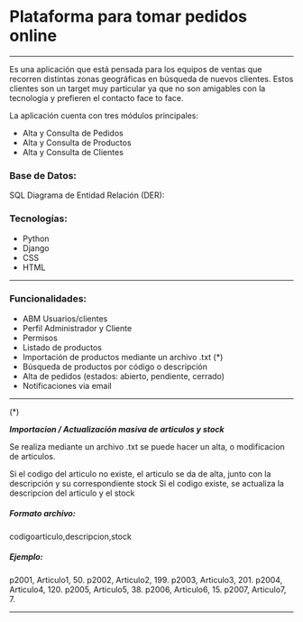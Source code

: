 # Plataforma para tomar pedidos online
---




Es una aplicación que está pensada para los equipos de ventas que recorren distintas zonas geográficas en búsqueda de nuevos clientes. Estos clientes son un target muy particular ya que no son amigables con la tecnologia y prefieren el contacto face to face.


La aplicación cuenta con tres módulos principales:

- Alta y Consulta de Pedidos
- Alta y Consulta de Productos
- Alta y Consulta de Clientes





### Base de Datos:

SQL
Diagrama de Entidad Relación (DER): 


### Tecnologías:

- Python
- Django 
- CSS
- HTML

---

### Funcionalidades:

- ABM Usuarios/clientes
- Perfil Administrador y Cliente
- Permisos
- Listado de productos
- Importación de productos mediante un archivo .txt (*)
- Búsqueda de productos por código o descripción
- Alta de pedidos (estados: abierto, pendiente, cerrado)
- Notificaciones via email

---
(*) 

***Importacion / Actualización masiva de articulos y stock***

Se realiza mediante un archivo .txt se puede hacer un alta, o modificacion de articulos.

Si el codigo del articulo no existe, el articulo se da de alta, junto con la descripción y su correspondiente stock
Si el codigo existe, se actualiza la descripcion del articulo y el stock

##### Formato archivo:
codigoarticulo,descripcion,stock

##### Ejemplo:
p2001, Articulo1, 50.
p2002, Articulo2, 199.
p2003, Articulo3, 201.
p2004, Articulo4, 120.
p2005, Articulo5, 38.
p2006, Articulo6, 15.
p2007, Articulo7, 7.

---

